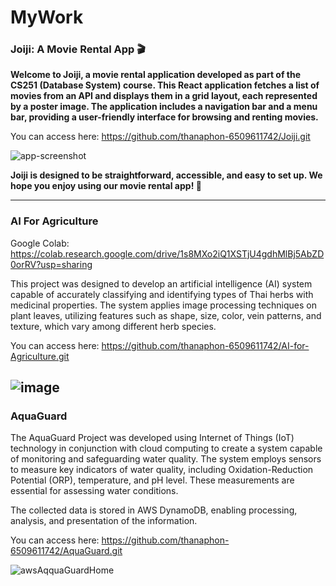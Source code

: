 # MyWork
### Joiji: A Movie Rental App 🎬

**Welcome to Joiji, a movie rental application developed as part of the CS251 (Database System) course. This React application fetches a list of movies from an API and displays them in a grid layout, each represented by a poster image. The application includes a navigation bar and a menu bar, providing a user-friendly interface for browsing and renting movies.**

You can access here: https://github.com/thanaphon-6509611742/Joiji.git

![app-screenshot](https://github.com/user-attachments/assets/71d4d56c-d64b-47b5-93ba-1769853470f3)

**Joiji is designed to be straightforward, accessible, and easy to set up. We hope you enjoy using our movie rental app! 🎥**

------
### AI For Agriculture

Google Colab: https://colab.research.google.com/drive/1s8MXo2iQ1XSTjU4gdhMlBj5AbZD0orRV?usp=sharing

This project was designed to develop an artificial intelligence (AI) system capable of accurately classifying and identifying types of Thai herbs with medicinal properties. The system applies image processing techniques on plant leaves, utilizing features such as shape, size, color, vein patterns, and texture, which vary among different herb species.

You can access here: https://github.com/thanaphon-6509611742/AI-for-Agriculture.git

![image](https://github.com/user-attachments/assets/90634c59-f5ab-40d3-abe0-a6f6593ce945)
-----
### AquaGuard

The AquaGuard Project was developed using Internet of Things (IoT) technology in conjunction with cloud computing to create a system capable of monitoring and safeguarding water quality. The system employs sensors to measure key indicators of water quality, including Oxidation-Reduction Potential (ORP), temperature, and pH level. These measurements are essential for assessing water conditions.

The collected data is stored in AWS DynamoDB, enabling processing, analysis, and presentation of the information.

You can access here: https://github.com/thanaphon-6509611742/AquaGuard.git

![awsAqquaGuardHome](https://github.com/user-attachments/assets/15043ce5-28df-4839-9f92-15343e9d5efd)
